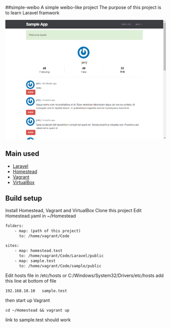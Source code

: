 ##simple-weibo
A simple weibo-like project 
The purpose of this project is to learn Laravel framwork 

![alt demo](./sample-demo.gif)

## Main used 
- [Laravel](https://laravel.com/)
- [Homestead](https://laravel.tw/docs/master/homestead)
- [Vagrant](https://www.vagrantup.com/)
- [VirtualBox](https://www.virtualbox.org/)

## Build setup
Install Homestead, Vagrant and VirtualBox
Clone this project
Edit Homestead.yaml in ~/Homestead
```
folders:
    - map: (path of this project)
      to: /home/vagrant/Code
```

```
sites:
    - map: homestead.test
      to: /home/vagrant/Code/Laravel/public
    - map: sample.test 
      to: /home/vagrant/Code/sample/public 
```
Edit hosts file in /etc/hosts  or  C:/Windows/System32/Drivers/etc/hosts
add this line at bottom of file
```
192.168.10.10   sample.test
```
then start up Vagrant 
```
cd ~/Homestead && vagrant up
```
link to sample.test should work

